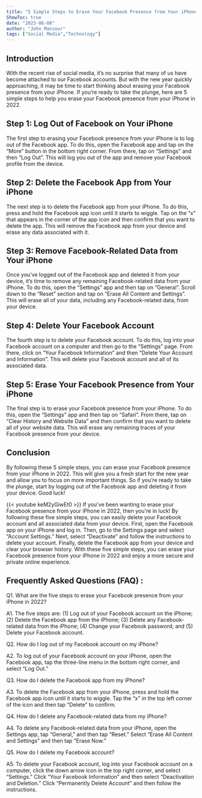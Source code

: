 ```yaml
---
title: "5 Simple Steps to Erase Your Facebook Presence from Your iPhone in 2022!"
ShowToc: true 
date: "2023-06-08"
author: "John Mansour" 
tags: ["Social Media","Technology"]
---
```

## Introduction

With the recent rise of social media, it’s no surprise that many of us have become attached to our Facebook accounts. But with the new year quickly approaching, it may be time to start thinking about erasing your Facebook presence from your iPhone. If you’re ready to take the plunge, here are 5 simple steps to help you erase your Facebook presence from your iPhone in 2022. 

## Step 1: Log Out of Facebook on Your iPhone

The first step to erasing your Facebook presence from your iPhone is to log out of the Facebook app. To do this, open the Facebook app and tap on the “More” button in the bottom right corner. From there, tap on “Settings” and then “Log Out”. This will log you out of the app and remove your Facebook profile from the device. 

## Step 2: Delete the Facebook App from Your iPhone

The next step is to delete the Facebook app from your iPhone. To do this, press and hold the Facebook app icon until it starts to wiggle. Tap on the “x” that appears in the corner of the app icon and then confirm that you want to delete the app. This will remove the Facebook app from your device and erase any data associated with it. 

## Step 3: Remove Facebook-Related Data from Your iPhone

Once you’ve logged out of the Facebook app and deleted it from your device, it’s time to remove any remaining Facebook-related data from your iPhone. To do this, open the “Settings” app and then tap on “General”. Scroll down to the “Reset” section and tap on “Erase All Content and Settings”. This will erase all of your data, including any Facebook-related data, from your device. 

## Step 4: Delete Your Facebook Account

The fourth step is to delete your Facebook account. To do this, log into your Facebook account on a computer and then go to the “Settings” page. From there, click on “Your Facebook Information” and then “Delete Your Account and Information”. This will delete your Facebook account and all of its associated data. 

## Step 5: Erase Your Facebook Presence from Your iPhone

The final step is to erase your Facebook presence from your iPhone. To do this, open the “Settings” app and then tap on “Safari”. From there, tap on “Clear History and Website Data” and then confirm that you want to delete all of your website data. This will erase any remaining traces of your Facebook presence from your device. 

## Conclusion

By following these 5 simple steps, you can erase your Facebook presence from your iPhone in 2022. This will give you a fresh start for the new year and allow you to focus on more important things. So if you’re ready to take the plunge, start by logging out of the Facebook app and deleting it from your device. Good luck!

{{< youtube keM2yGiwEt0 >}} 
If you've been wanting to erase your Facebook presence from your iPhone in 2022, then you're in luck! By following these five simple steps, you can easily delete your Facebook account and all associated data from your device. First, open the Facebook app on your iPhone and log in. Then, go to the Settings page and select “Account Settings.” Next, select “Deactivate” and follow the instructions to delete your account. Finally, delete the Facebook app from your device and clear your browser history. With these five simple steps, you can erase your Facebook presence from your iPhone in 2022 and enjoy a more secure and private online experience.

## Frequently Asked Questions (FAQ) :
Q1. What are the five steps to erase your Facebook presence from your iPhone in 2022?

A1. The five steps are: (1) Log out of your Facebook account on the iPhone; (2) Delete the Facebook app from the iPhone; (3) Delete any Facebook-related data from the iPhone; (4) Change your Facebook password; and (5) Delete your Facebook account. 

Q2. How do I log out of my Facebook account on my iPhone?

A2. To log out of your Facebook account on your iPhone, open the Facebook app, tap the three-line menu in the bottom right corner, and select “Log Out.”

Q3. How do I delete the Facebook app from my iPhone?

A3. To delete the Facebook app from your iPhone, press and hold the Facebook app icon until it starts to wiggle. Tap the “x” in the top left corner of the icon and then tap “Delete” to confirm.

Q4. How do I delete any Facebook-related data from my iPhone?

A4. To delete any Facebook-related data from your iPhone, open the Settings app, tap “General,” and then tap “Reset.” Select “Erase All Content and Settings” and then tap “Erase Now.”

Q5. How do I delete my Facebook account?

A5. To delete your Facebook account, log into your Facebook account on a computer, click the down arrow icon in the top right corner, and select “Settings.” Click “Your Facebook Information” and then select “Deactivation and Deletion.” Click “Permanently Delete Account” and then follow the instructions.


